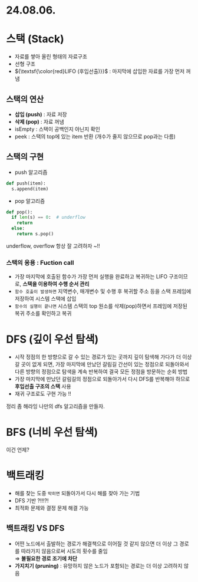 # 24.08.06.
# 스택 (Stack)
- 자료를 쌓아 올린 형태의 자료구조
- 선형 구조
- ${\textsf{\color{red}LIFO (후입선출)}}$ : 마지막에 삽입한 자료를 가장 먼저 꺼냄

## 스택의 연산
- **삽입 (push)** : 자료 저장
- **삭제 (pop)** : 자료 꺼냄
- isEmpty : 스택이 공백인지 아닌지 확인
- peek : 스택의 top에 있는 item 반환 (개수가 줄지 않으므로 pop과는 다름)

## 스택의 구현
- push 알고리즘
```py
def push(item):
  s.append(item)
```

- pop 알고리즘
```py
def pop():
  if len(s) == 0:  # underflow
    return
  else:
    return s.pop()
```

underflow, overflow 항상 잘 고려하자 ~!!

### 스택의 응용 : Fuction call
- 가장 마지막에 호출된 함수가 가장 먼저 실행을 완료하고 복귀하는 LIFO 구조이므로, **스택을 이용하여 수행 순서 관리**
- `함수 호출이 발생하면` 지역변수, 매개변수 및 수행 후 복귀할 주소 등을 스택 프레임에 저장하여 시스템 스택에 삽입
- `함수의 실행이 끝나면` 시스템 스택의 top 원소를 삭제(pop)하면서 프레임에 저장된 복귀 주소를 확인하고 복귀


# DFS (깊이 우선 탐색)
- 시작 정점의 한 방향으로 갈 수 있는 경로가 있는 곳까지 깊이 탐색해 가다가 더 이상 갈 곳이 없게 되면, 가장 마지막에 만났던 갈림길 간선이 있는 정점으로 되돌아와서 다른 방향의 정점으로 탐색을 계속 반복하여 결국 모든 정점을 방문하는 순회 방법
- 가장 마지막에 만났던 갈림길의 정점으로 되돌아가서 다시 DFS를 반복해야 하므로 **후입선출 구조의 스택** 사용
- 재귀 구조로도 구현 가능 !!

정리 좀 해라잉
나만의 dfs 알고리즘을 만들자.

# BFS (너비 우선 탐색)
이건 언제?

# 백트래킹
- 해를 찾는 도중 `막히면` 되돌아가서 다시 해를 찾아 가는 기법
- DFS 기반 ?!!!?!
- 최적화 문제와 결정 문제 해결 가능

## 백트래킹 VS DFS
- 어떤 노드에서 출발하는 경로가 해결책으로 이어질 것 같지 않으면 더 이상 그 경로를 따라가지 않음으로써 시도의 횟수를 줄임<br>
⇒ **불필요한 경로 조기에 차단**
- **가지치기 (pruning)** : 유망하지 않은 노드가 포함되는 경로는 더 이상 고려하지 않음
